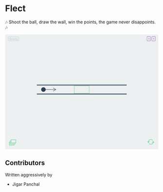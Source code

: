 ﻿# Flect
🎶 Shoot the ball, draw the wall, win the points, the game never disappoints. 🎶

![Screenshot.png](SCREENSHOT.png)

## Contributors
Written aggressively by

  * Jigar Panchal
